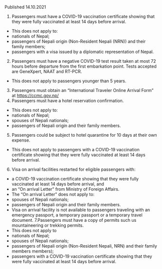 Published 14.10.2021
1. Passengers must have a COVID-19 vaccination certificate showing that they were fully vaccinated at least 14 days before arrival.
- This does not apply to:
- nationals of Nepal;
- passengers of Nepali origin (Non-Resident Nepali (NRN)) and their family members;
- passengers with a visa issued by a diplomatic representation of Nepal.
2. Passengers must have a negative COVID-19 test result taken at most 72 hours before departure from the first embarkation point. Tests accepted are GeneXpert, NAAT and RT-PCR.
- This does not apply to passengers younger than 5 years.
3. Passengers must obtain an “International Traveler Online Arrival Form" at <a href="https://ccmc.gov.np/">https://ccmc.gov.np/</a>
4. Passengers must have a hotel reservation confirmation.
- This does not apply to:
- nationals of Nepal;
- spouses of Nepali nationals;
- passengers of Nepali origin and their family members.
5. Passengers could be subject to hotel quarantine for 10 days at their own expense.
- This does not apply to passengers with a COVID-19 vaccination certificate showing that they were fully vaccinated at least 14 days before arrival.
6. Visa on arrival facilities restarted for eligible passengers with:
- a COVID-19 vaccination certificate showing that they were fully vaccinated at least 14 days before arrival, and
- an “On arrival Letter" from Ministry of Foreign Affairs.
- The “On arrival Letter" does not apply to:
- spouses of Nepali nationals;
- passengers of Nepali origin and their family members.
- Visa on arrival facility is not available to passengers traveling with an emergency passport, a temporary passport or a temporary travel document.
7.Passengers must have a copy of permits such us mountaineering or trekking permits.
- This does not apply to
- nationals of Nepal;
- spouses of Nepali nationals;
- passengers of Nepali origin (Non-Resident Nepali, NRN) and their family members members);
- passengers with a COVID-19 vaccination certificate showing that they were fully vaccinated at least 14 days before arrival.